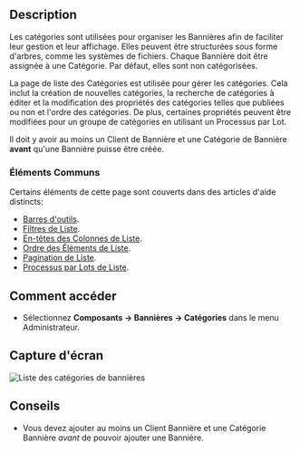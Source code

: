 <!-- Filename: Help4.x:Banners:_Categories / Display title: Bannières : Catégories -->

## Description

Les catégories sont utilisées pour organiser les Bannières afin de faciliter leur gestion et leur affichage. Elles peuvent être structurées sous forme d'arbres, comme les systèmes de fichiers. Chaque Bannière doit être assignée à une Catégorie. Par défaut, elles sont non catégorisées.

La page de liste des Catégories est utilisée pour gérer les catégories. Cela inclut la création de nouvelles catégories, la recherche de catégories à éditer et la modification des propriétés des catégories telles que publiées ou non et l'ordre des catégories. De plus, certaines propriétés peuvent être modifiées pour un groupe de catégories en utilisant un Processus par Lot.

Il doit y avoir au moins un Client de Bannière et une Catégorie de Bannière **avant** qu'une Bannière puisse être créée.

### Éléments Communs

Certains éléments de cette page sont couverts dans des articles d'aide distincts:

* [Barres d'outils](jdocmanual?article=help/common-elements/toolbars).
* [Filtres de Liste](jdocmanual?article=help/common-elements/list-filters).
* [En-têtes des Colonnes de Liste](jdocmanual?article=help/common-elements/list-column-headers).
* [Ordre des Éléments de Liste](jdocmanual?article=help/common-elements/list-ordering).
* [Pagination de Liste](jdocmanual?article=help/common-elements/list-pagination).
* [Processus par Lots de Liste](jdocmanual?article=help/common-elements/list-batch-process).

## Comment accéder

- Sélectionnez **Composants → Bannières → Catégories** dans le menu Administrateur.

## Capture d'écran

![Liste des catégories de bannières](../../../fr/images/banners/banners-categories-list.png)

## Conseils

- Vous devez ajouter au moins un Client Bannière et une Catégorie Bannière *avant* 
  de pouvoir ajouter une Bannière.

